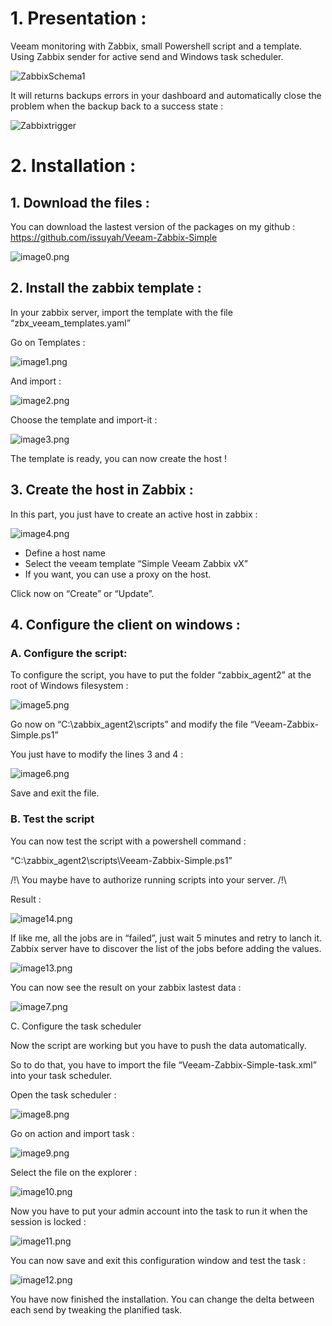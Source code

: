 # 1. Presentation :

Veeam monitoring with Zabbix, small Powershell script and a template. Using Zabbix sender for active send and Windows task scheduler.

![ZabbixSchema1](https://github.com/issuyah/Veeam-Zabbix-Simple/blob/main/assets/ZabbixSchema1.png)

It will returns backups errors in your dashboard and automatically close the problem when the backup back to a success state :

![Zabbixtrigger](https://github.com/issuyah/Veeam-Zabbix-Simple/blob/main/assets/trigger.png)


# 2. Installation :

## 1. Download the files :

You can download the lastest version of the packages on my github : https://github.com/issuyah/Veeam-Zabbix-Simple

![image0.png](https://github.com/issuyah/Veeam-Zabbix-Simple/blob/main/assets/installation/image0.png)

## 2. Install the zabbix template :

In your zabbix server, import the template with the file “zbx_veeam_templates.yaml”

Go on Templates :

![image1.png](https://github.com/issuyah/Veeam-Zabbix-Simple/blob/main/assets/installation/image1.png)

And import :

![image2.png](https://github.com/issuyah/Veeam-Zabbix-Simple/blob/main/assets/installation/image2.png)

Choose the template and import-it :

![image3.png](https://github.com/issuyah/Veeam-Zabbix-Simple/blob/main/assets/installation/image3.png)

The template is ready, you can now create the host !

## 3. Create the host in Zabbix :

In this part, you just have to create an active host in zabbix :

![image4.png](https://github.com/issuyah/Veeam-Zabbix-Simple/blob/main/assets/installation/image4.png)

- Define a host name
- Select the veeam template “Simple Veeam Zabbix vX”
- If you want, you can use a proxy on the host.

Click now on “Create” or “Update”.

## 4. Configure the client on windows :

### A. Configure the script:

To configure the script, you have to put the folder “zabbix_agent2” at the root of Windows filesystem :

![image5.png](https://github.com/issuyah/Veeam-Zabbix-Simple/blob/main/assets/installation/image5.png)

Go now on “C:\zabbix_agent2\scripts” and modify the file “Veeam-Zabbix-Simple.ps1”

You just have to modify the lines 3 and 4 :

![image6.png](https://github.com/issuyah/Veeam-Zabbix-Simple/blob/main/assets/installation/image6.png)

Save and exit the file.

### B. Test the script

You can now test the script with a powershell command :

“C:\zabbix_agent2\scripts\Veeam-Zabbix-Simple.ps1”

/!\ You maybe have to authorize running scripts into your server. /!\

Result :

![image14.png](https://github.com/issuyah/Veeam-Zabbix-Simple/blob/main/assets/installation/image14.png)

If like me, all the jobs are in “failed”, just wait 5 minutes and retry to lanch it. Zabbix server have to discover the list of the jobs before adding the values.

![image13.png](https://github.com/issuyah/Veeam-Zabbix-Simple/blob/main/assets/installation/image13.png)

You can now see the result on your zabbix lastest data :

![image7.png](https://github.com/issuyah/Veeam-Zabbix-Simple/blob/main/assets/installation/image7.png)

C. Configure the task scheduler

Now the script are working but you have to push the data automatically.

So to do that, you have to import the file “Veeam-Zabbix-Simple-task.xml” into your task scheduler.

Open the task scheduler : 

![image8.png](https://github.com/issuyah/Veeam-Zabbix-Simple/blob/main/assets/installation/image8.png)

Go on action and import task :

![image9.png](https://github.com/issuyah/Veeam-Zabbix-Simple/blob/main/assets/installation/image9.png)

Select the file on the explorer :

![image10.png](https://github.com/issuyah/Veeam-Zabbix-Simple/blob/main/assets/installation/image10.png)

Now you have to put your admin account into the task to run it when the session is locked :

![image11.png](https://github.com/issuyah/Veeam-Zabbix-Simple/blob/main/assets/installation/image11.png)

You can now save and exit this configuration window and test the task :

![image12.png](https://github.com/issuyah/Veeam-Zabbix-Simple/blob/main/assets/installation/image12.png)

You have now finished the installation. You can change the delta between each send by tweaking the planified task.
